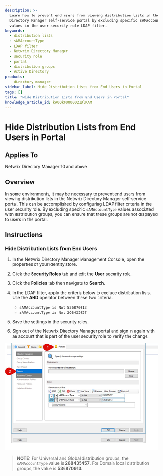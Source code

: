 ```yaml
---
description: >-
  Learn how to prevent end users from viewing distribution lists in the Netwrix
  Directory Manager self-service portal by excluding specific sAMAccountType
  values in the user security role LDAP filter.
keywords:
  - distribution lists
  - sAMAccountType
  - LDAP filter
  - Netwrix Directory Manager
  - security role
  - portal
  - distribution groups
  - Active Directory
products:
  - directory-manager
sidebar_label: Hide Distribution Lists from End Users in Portal
tags: []
title: "Hide Distribution Lists from End Users in Portal"
knowledge_article_id: kA0Qk0000002IDlKAM
---
```


# Hide Distribution Lists from End Users in Portal

## Applies To
Netwrix Directory Manager 10 and above

## Overview
In some environments, it may be necessary to prevent end users from viewing distribution lists in the Netwrix Directory Manager self-service portal. This can be accomplished by configuring LDAP filter criteria in the user security role. By excluding specific `sAMAccountType` values associated with distribution groups, you can ensure that these groups are not displayed to users in the portal.

## Instructions

### Hide Distribution Lists from End Users
1. In the Netwrix Directory Manager Management Console, open the properties of your identity store.  
2. Click the **Security Roles** tab and edit the **User** security role.  
3. Click the **Policies** tab then navigate to **Search**.  
4. In the LDAP filter, apply the criteria below to exclude distribution lists. Use the **AND** operator between these two criteria.
   - `sAMAccountType is Not 536870913`
   - `sAMAccountType is Not 268435457`

5. Save the settings in the security roles.  
6. Sign out of the Netwrix Directory Manager portal and sign in again with an account that is part of the user security role to verify the change.

![LDAP filter settings in Netwrix Directory Manager security role](images/ka0Qk000000EYmb_0EMQk00000BoN3A.png)

> **NOTE:** For Universal and Global distribution groups, the `sAMAccountType` value is **268435457**. For Domain local distribution groups, the value is **536870913**.
